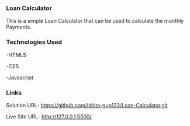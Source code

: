### Loan Calculator
This is a simple Loan Calculator that can be used to calculate the monthly Payments.

### Technologies Used
-HTML5

-CSS

-Javascript

### Links
Solution URL- https://github.com/Ishita-gup123/Loan-Calculator.git

Live Site URL- http://127.0.0.1:5500/
